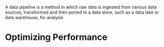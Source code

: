 A data pipeline is a method in which raw data is ingested from various data sources, transformed and then ported to a data store, such as a data lake or data warehouse, for analysis

# Optimizing Performance
